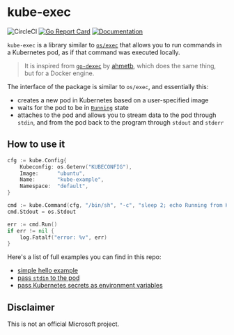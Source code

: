 kube-exec
=========

![CircleCI](https://circleci.com/gh/radu-matei/kube-exec/tree/master.svg?style=shield&circle-token=13a8324e6b860dc9158a67d0102920047b5c1144)
[![Go Report Card](https://goreportcard.com/badge/github.com/radu-matei/kube-exec)](https://goreportcard.com/report/github.com/radu-matei/kube-exec)
[![Documentation](https://godoc.org/github.com/radu-matei/kube-exec?status.svg)](https://godoc.org/github.com/radu-matei/kube-exec)

`kube-exec` is a library similar to [`os/exec`][1] that allows you to run commands in a Kubernetes pod, as if that command was executed locally.
> It is inspired from [`go-dexec`][2] by [ahmetb][3], which does the same thing, but for a Docker engine.

The interface of the package is similar to `os/exec`, and essentially this:

- creates a new pod in Kubernetes based on a user-specified image
- waits for the pod to be in [`Running`](https://kubernetes.io/docs/concepts/workloads/pods/pod-lifecycle/) state
- attaches to the pod and allows you to stream data to the pod through `stdin`, and from the pod back to the program through `stdout` and `stderr`


How to use it
-------------

```go
cfg := kube.Config{
	Kubeconfig: os.Getenv("KUBECONFIG"),
	Image:      "ubuntu",
	Name:       "kube-example",
	Namespace:  "default",
}

cmd := kube.Command(cfg, "/bin/sh", "-c", "sleep 2; echo Running from Kubernetes pod;")
cmd.Stdout = os.Stdout

err := cmd.Run()
if err != nil {
	log.Fatalf("error: %v", err)
}
```


Here's a list of full examples you can find in this repo:

- [simple hello example](/examples/hello/main.go)
- [pass `stdin` to the pod](/examples/stdin/main.go)
- [pass Kubernetes secrets as environment variables](/examples/secrets/main.go)


[1]: https://golang.org/pkg/os/exec
[2]: https://github.com/ahmetb/go-dexec
[3]: https://twitter.com/ahmetb

[4]: /examples/main.go


Disclaimer
----------

This is not an official Microsoft project.

